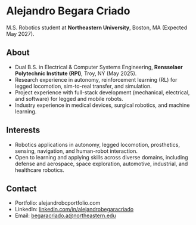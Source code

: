 # Alejandro Begara Criado
M.S. Robotics student at **Northeastern University**, Boston, MA (Expected May 2027).

## About 
- Dual B.S. in Electrical & Computer Systems Engineering, **Rensselaer Polytechnic Institute (RPI)**, Troy, NY (May 2025).
- Research experience in autonomy, reinforcement learning (RL) for legged locomotion, sim-to-real transfer, and simulation.
- Project experience with full-stack development (mechanical, electrical, and software) for legged and mobile robots.
- Industry experience in medical devices, surgical robotics, and machine learning.

## Interests
- Robotics applications in autonomy, legged locomotion, prosthetics, sensing, navigation, and human-robot interaction.
- Open to learning and applying skills across diverse domains, including defense and aerospace, space exploration, automotive, industrial, and healthcare robotics.

## Contact
- Portfolio: alejandrobcportfolio.com
- LinkedIn: [linkedin.com/in/alejandrobegaracriado](https://linkedin.com/in/alejandrobegaracriado)
- Email: begaracriado.a@northeastern.edu

